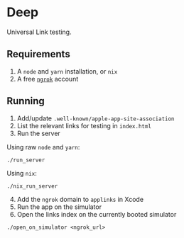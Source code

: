 # Deep

Universal Link testing.

## Requirements

1. A `node` and `yarn` installation, or `nix`
2. A free [`ngrok`](https://ngrok.io) account

## Running

1. Add/update `.well-known/apple-app-site-association`
2. List the relevant links for testing in `index.html`
3. Run the server

Using raw `node` and `yarn`:
```
./run_server
```
Using `nix`:
```
./nix_run_server
```
4. Add the `ngrok` domain to `applinks` in Xcode
5. Run the app on the simulator
6. Open the links index on the currently booted simulator
```
./open_on_simulator <ngrok_url>
```
